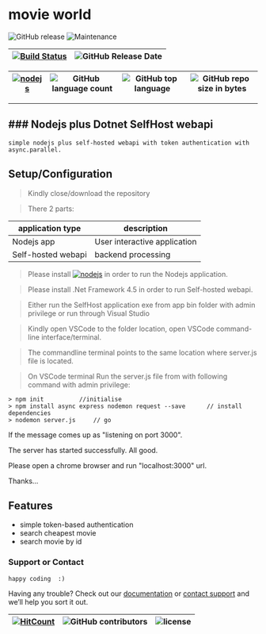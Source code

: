 # movie world

 ![GitHub release](https://img.shields.io/github/release/ajeetx/movie.svg?style=for-the-badge) ![Maintenance](https://img.shields.io/maintenance/yes/2018.svg?style=for-the-badge)

[![Build Status](https://travis-ci.org/AJEETX/movie.svg?branch=master)](https://travis-ci.org/AJEETX/movie) |![GitHub Release Date](https://img.shields.io/github/release-date/ajeetx/movie.svg)|
| --- | --- |

[![nodejs](https://img.shields.io/badge/node-js-blue.svg?style=plastic)](https://nodejs.org/en/) | ![GitHub language count](https://img.shields.io/github/languages/count/ajeetx/movie.svg) | ![GitHub top language](https://img.shields.io/github/languages/top/ajeetx/movie.svg) |![GitHub repo size in bytes](https://img.shields.io/github/repo-size/ajeetx/movie.svg) 
| ---          | ---        | ---      | ---        | 

---------------------------------------
## ### Nodejs plus Dotnet SelfHost webapi

```
simple nodejs plus self-hosted webapi with token authentication with async.parallel.   
```
## Setup/Configuration

> Kindly close/download the repository

> There 2 parts: 

| application type | description |
| --- | ---|
| Nodejs app | User interactive application |
| Self-hosted webapi | backend processing |

> Please install [![nodejs](https://img.shields.io/badge/node-js-blue.svg?style=plastic)](https://nodejs.org/en/) in order to run the Nodejs application.

> Please install .Net Framework 4.5 in order to run Self-hosted webapi.

> Either run the SelfHost application exe from app bin folder with admin privilege or run through Visual Studio

> Kindly open VSCode to the folder location, open VSCode command-line interface/terminal.

> The commandline terminal points to the same location where server.js file is located.

> On VSCode terminal Run the server.js file from with following command with admin privilege: 

```
> npm init          //initialise 
> npm install async express nodemon request --save      // install dependencies
> nodemon server.js     // go
```
If the message comes up as "listening on port 3000". 

The server has started successfully. All good.

Please open a chrome browser and run "localhost:3000" url.


Thanks...

## Features
-	simple token-based authentication
-	search cheapest movie
-	search movie by id 

### Support or Contact
```
happy coding  :)
```
Having any trouble? Check out our [documentation](https://github.com/AJEETX/movie/blob/master/README.md) or [contact support](mailto:ajeetkumar@email.com) and we’ll help you sort it out.


[![HitCount](http://hits.dwyl.io/ajeetx/movieyy/projects/1.svg)](http://hits.dwyl.io/ajeetx/movie/projects/1) | ![GitHub contributors](https://img.shields.io/github/contributors/ajeetx/movie.svg?style=plastic)|![license](https://img.shields.io/github/license/ajeetx/movie.svg?style=plastic)|
 | --- | --- | ---|

